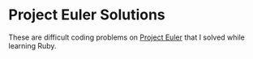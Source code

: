 # Project Euler Solutions

These are difficult coding problems on [Project Euler][site-link] that I solved while learning Ruby.

[site-link]: https://projecteuler.net/
